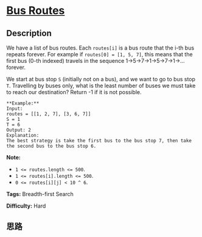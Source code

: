 # [Bus Routes][title]

## Description

We have a list of bus routes. Each `routes[i]` is a bus route that the i-th
bus repeats forever. For example if `routes[0] = [1, 5, 7]`, this means that
the first bus (0-th indexed) travels in the sequence 1->5->7->1->5->7->1->...
forever.

We start at bus stop `S` (initially not on a bus), and we want to go to bus
stop `T`. Travelling by buses only, what is the least number of buses we must
take to reach our destination? Return -1 if it is not possible.
            **Example:**    Input:     routes = [[1, 2, 7], [3, 6, 7]]    S = 1    T = 6    Output: 2    Explanation:     The best strategy is take the first bus to the bus stop 7, then take the second bus to the bus stop 6.    

**Note:**

  * `1 <= routes.length <= 500`.
  * `1 <= routes[i].length <= 500`.
  * `0 <= routes[i][j] < 10 ^ 6`.


**Tags:** Breadth-first Search

**Difficulty:** Hard

## 思路

[title]: https://leetcode.com/problems/bus-routes
